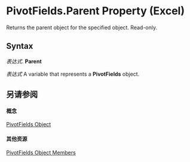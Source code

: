 
# PivotFields.Parent Property (Excel)

Returns the parent object for the specified object. Read-only.


## Syntax

 _表达式_. **Parent**

 _表达式_ A variable that represents a **PivotFields** object.


## 另请参阅


#### 概念


[PivotFields Object](018d4cea-09ea-d4be-baef-5fd55062935b.md)
#### 其他资源


[PivotFields Object Members](http://msdn.microsoft.com/library/5052ec10-ead9-3e8e-ac4b-d5d5ebc59921%28Office.15%29.aspx)